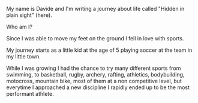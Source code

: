 My name is Davide and I'm writing a journey about life called "Hidden in plain sight" (here).

Who am I?

Since I was able to move my feet on the ground I fell in love with sports.

My journey starts as a little kid at the age of 5 playing soccer at the team in my little town.

While I was growing I had the chance to try many different sports from swimming, to basketball, rugby, archery, rafting, athletics, bodybuilding, motocross, mountain bike, most of them at a non competitive level, but everytime I approached a new discipline I rapidly ended up to be the most performant athlete.

